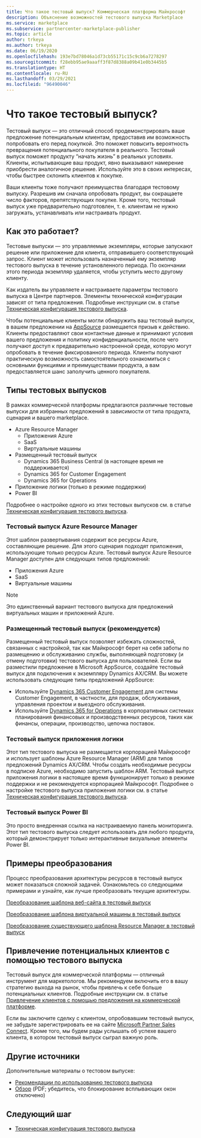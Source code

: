 ```yaml
---
title: Что такое тестовый выпуск? Коммерческая платформа Майкрософт
description: Объяснение возможностей тестового выпуска Marketplace
ms.service: marketplace
ms.subservice: partnercenter-marketplace-publisher
ms.topic: article
author: trkeya
ms.author: trkeya
ms.date: 06/19/2020
ms.openlocfilehash: 193e7bd78046a1d73cb55171c15c9cb6a7278297
ms.sourcegitcommit: f28ebb95ae9aaaff3f87d8388a09b41e0b3445b5
ms.translationtype: HT
ms.contentlocale: ru-RU
ms.lasthandoff: 03/29/2021
ms.locfileid: "96490046"
---
```

# <a name="what-is-a-test-drive"></a>Что такое тестовый выпуск?

Тестовый выпуск — это отличный способ продемонстрировать ваше предложение потенциальным клиентам, предоставив им возможность попробовать его перед покупкой. Это поможет повысить вероятность превращения потенциального покупателя в реального. Тестовый выпуск поможет продукту “начать жизнь” в реальных условиях. Клиенты, испытывающие ваш продукт, явно выказывают намерение приобрести аналогичное решение. Используйте это в своих интересах, чтобы быстрее склонить клиентов к покупке.

Ваши клиенты тоже получают преимущества благодаря тестовому выпуску. Разрешив им сначала опробовать продукт, вы сокращаете число факторов, препятствующих покупке. Кроме того, тестовый выпуск уже предварительно подготовлен, т. е. клиентам не нужно загружать, устанавливать или настраивать продукт.

## <a name="how-does-it-work"></a>Как это работает?

Тестовые выпуски — это управляемые экземпляры, которые запускают решение или приложение для клиента, отправившего соответствующий запрос. Клиент может использовать назначенный ему экземпляр тестового выпуска в течение установленного периода. По окончании этого периода экземпляр удаляется, чтобы уступить место другому клиенту.

Как издатель вы управляете и настраиваете параметры тестового выпуска в Центре партнеров. Элементы технической конфигурации зависят от типа предложения. Подробные инструкции см. в статье [Техническая конфигурация тестового выпуска](./test-drive-technical-configuration.md).

Чтобы потенциальные клиенты могли обнаружить ваш тестовый выпуск, в вашем предложении на [AppSource](https://appsource.microsoft.com/en-US/) размещается призыв к действию. Клиенты предоставляют свои контактные данные и принимают условия вашего предложения и политику конфиденциальности, после чего получают доступ к предварительно настроенной среде, которую могут опробовать в течение фиксированного периода. Клиенты получают практическую возможность самостоятельного ознакомиться с основными функциями и преимуществами продукта, а вам предоставляется шанс заполучить ценного покупателя.

## <a name="types-of-test-drives"></a>Типы тестовых выпусков

В рамках коммерческой платформы предлагаются различные тестовые выпуски для избранных предложений в зависимости от типа продукта, сценария и вашего marketplace.

- Azure Resource Manager
    - Приложения Azure
    - SaaS
    - Виртуальные машины
- Размещенный тестовый выпуск
    - Dynamics 365 Business Central (в настоящее время не поддерживается)
    - Dynamics 365 for Customer Engagement
    - Dynamics 365 for Operations
- Приложение логики (только в режиме поддержки)
- Power BI

Подробнее о настройке одного из этих тестовых выпусков см. в статье [Техническая конфигурация тестового выпуска](./test-drive-technical-configuration.md). 

### <a name="azure-resource-manager-test-drive"></a>Тестовый выпуск Azure Resource Manager

Этот шаблон развертывания содержит все ресурсы Azure, составляющие решение. Для этого сценария подходят приложения, использующие только ресурсы Azure. Тестовый выпуск Azure Resource Manager доступен для следующих типов предложений: 

- Приложения Azure
- SaaS
- Виртуальные машины

>[!NOTE]
>Это единственный вариант тестового выпуска для предложений виртуальных машин и приложений Azure.

### <a name="hosted-test-drive-recommended"></a>Размещенный тестовый выпуск (рекомендуется)

Размещенный тестовый выпуск позволяет избежать сложностей, связанных с настройкой, так как Майкрософт берет на себя заботы по размещению и обслуживанию службы, выполняющей подготовку (и отмену подготовки) тестового выпуска для пользователей. Если вы разместили предложение в Microsoft AppSource, создайте тестовый выпуск для подключения к экземпляру Dynamics AX/CRM. Вы можете использовать следующие типы предложений AppSource:

- Используйте [Dynamics 365 Customer Engagement](partner-center-portal/create-new-customer-engagement-offer.md) для системы Customer Engagement, в частности, для продаж, обслуживания, управления проектом и выездного обслуживания.
- Используйте [Dynamics 365 for Operations](partner-center-portal/create-new-operations-offer.md) в корпоративных системах планирования финансовых и производственных ресурсов, таких как финансы, операции, производство, цепочка поставок.

### <a name="logic-app-test-drive"></a>Тестовый выпуск приложения логики

Этот тип тестового выпуска не размещается корпорацией Майкрософт и использует шаблоны Azure Resource Manager (ARM) для типов предложений Dynamics AX/CRM. Чтобы создать необходимые ресурсы в подписке Azure, необходимо запустить шаблон ARM. Тестовый выпуск приложения логики в настоящее время функционирует только в режиме поддержки и не рекомендуется корпорацией Майкрософт. Подробнее о настройке тестового выпуска приложения логики см. в статье [Техническая конфигурация тестового выпуска](./test-drive-technical-configuration.md).

### <a name="power-bi-test-drive"></a>Тестовый выпуск Power BI

Это просто внедренная ссылка на настраиваемую панель мониторинга. Этот тип тестового выпуска следует использовать для любого продукта, который демонстрирует только интерактивные визуальные элементы Power BI.

## <a name="transforming-examples"></a>Примеры преобразования

Процесс преобразования архитектуры ресурсов в тестовый выпуск может показаться сложной задачей. Ознакомьтесь со следующими примерами и узнайте, как лучше преобразовать текущие архитектуры.

[Преобразование шаблона веб-сайта в тестовый выпуск](https://github.com/Azure/AzureTestDrive/wiki/Transforming-Website-Deployment-Template-for-Test-Drive)

[Преобразование шаблона виртуальной машины в тестовый выпуск](https://github.com/Azure/AzureTestDrive/wiki/Transforming-Virtual-Machine-Deployment-Template-for-Test-Drive)

[Преобразование существующего шаблона Resource Manager в тестовый выпуск](https://github.com/Azure/AzureTestDrive/wiki/Deploying-Existing-Solutions)

## <a name="generate-leads-from-your-test-drive"></a>Привлечение потенциальных клиентов с помощью тестового выпуска

Тестовый выпуск для коммерческой платформы — отличный инструмент для маркетологов. Мы рекомендуем включить его в вашу стратегию выхода на рынок, чтобы привлечь к себе больше потенциальных клиентов. Подробные инструкции см. в статье [Привлечение клиентов с помощью предложения на коммерческой платформе](https://github.com/MicrosoftDocs/azure-docs/blob/master/articles/marketplace/partner-center-portal/commercial-marketplace-get-customer-leads.md).

Если вы заключите сделку с клиентом, опробовавшим тестовый выпуск, не забудьте зарегистрировать ее на сайте [Microsoft Partner Sales Connect](https://support.microsoft.com/help/3155788/getting-started-with-microsoft-partner-sales-connect). Кроме того, мы будем рады услышать об успехе вашего клиента, в котором тестовый выпуск сыграл важную роль.

## <a name="other-resources"></a>Другие источники

Дополнительные материалы о тестовом выпуске:

- [Рекомендации по использованию тестового выпуска](https://github.com/Azure/AzureTestDrive/wiki/Test-Drive-Best-Practices)
- [Обзор](https://assetsprod.microsoft.com/mpn/azure-marketplace-appsource-test-drives.pdf) (PDF; убедитесь, что блокирование всплывающих окон отключено)

## <a name="next-step"></a>Следующий шаг

- [Техническая конфигурация тестового выпуска](test-drive-technical-configuration.md)